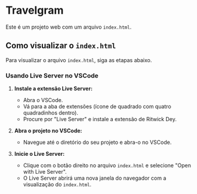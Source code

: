 # Travelgram

Este é um projeto web com um arquivo `index.html`.

## Como visualizar o `index.html`

Para visualizar o arquivo `index.html`, siga as etapas abaixo.

### Usando Live Server no VSCode

1. **Instale a extensão Live Server:**
    - Abra o VSCode.
    - Vá para a aba de extensões (ícone de quadrado com quatro quadradinhos dentro).
    - Procure por "Live Server" e instale a extensão de Ritwick Dey.

2. **Abra o projeto no VSCode:**
    - Navegue até o diretório do seu projeto e abra-o no VSCode.

3. **Inicie o Live Server:**
    - Clique com o botão direito no arquivo `index.html` e selecione "Open with Live Server".
    - O Live Server abrirá uma nova janela do navegador com a visualização do `index.html`.